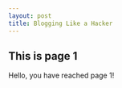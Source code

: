 ```yaml
---
layout: post
title: Blogging Like a Hacker
---
```


## This is page 1

Hello, you have reached page 1!
